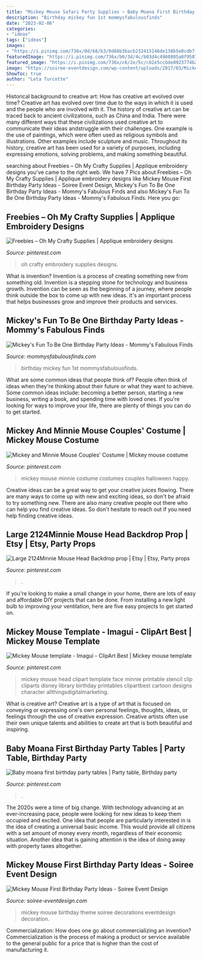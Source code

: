 ```yaml
---
title: "Mickey Mouse Safari Party Supplies ~ Baby Moana First Birthday Party Tables"
description: "Birthday mickey fun 1st mommysfabulousfinds"
date: "2023-02-06"
categories:
- "ideas"
tags: ["ideas"]
images:
- "https://i.pinimg.com/736x/0d/68/b3/0d68b3bacb232415146de138b5e0cdb7.jpg"
featuredImage: "https://i.pinimg.com/736x/b0/3d/4c/b03d4c4960805a0f95878ac46afffc8f--mickey-mouse-template-mickey-mouse-head.jpg"
featured_image: "https://i.pinimg.com/736x/c6/2e/5c/c62e5ccbde8923774b245ad2b1bf0043.jpg"
image: "https://soiree-eventdesign.com/wp-content/uploads/2017/03/Mickey-Mouse-first-birthday-party-dessert-table.jpg"
ShowToc: true
author: "Leta Turcotte"
---
```



Historical background to creative art: How has creative art evolved over time?
Creative art has evolved over time due to the ways in which it is used and the people who are involved with it. The history of creative art can be traced back to ancient civilizations, such as China and India. There were many different ways that these civilizations used creative art to communicate their ideas andstruggle with their challenges. One example is the use of paintings, which were often used as religious symbols and illustrations. Other examples include sculpture and music. Throughout its history, creative art has been used for a variety of purposes, including expressing emotions, solving problems, and making something beautiful.

	

		
searching about Freebies – Oh My Crafty Supplies | Applique embroidery designs you've came to the right web. We have 7 Pics about Freebies – Oh My Crafty Supplies | Applique embroidery designs like Mickey Mouse First Birthday Party Ideas - Soiree Event Design, Mickey&#039;s Fun To Be One Birthday Party Ideas - Mommy&#039;s Fabulous Finds and also Mickey&#039;s Fun To Be One Birthday Party Ideas - Mommy&#039;s Fabulous Finds. Here you go:
		
    
## Freebies – Oh My Crafty Supplies | Applique Embroidery Designs

<img loading=lazy src="https://i.pinimg.com/736x/c6/2e/5c/c62e5ccbde8923774b245ad2b1bf0043.jpg" onerror="this.onerror=null;this.src='https://tse1.mm.bing.net/th?id=OIP.NSsq6CHq0WhOf7-Lsz6Q2AHaHa&amp;pid=15.1';" alt="Freebies – Oh My Crafty Supplies | Applique embroidery designs">

_Source: pinterest.com_

>oh crafty embroidery supplies designs. 

	

What is invention?
Invention is a process of creating something new from something old. Invention is a stepping stone for technology and business growth. Invention can be seen as the beginning of a journey, where people think outside the box to come up with new ideas. It's an important process that helps businesses grow and improve their products and services.

    
## Mickey&#039;s Fun To Be One Birthday Party Ideas - Mommy&#039;s Fabulous Finds

<img loading=lazy src="https://www.mommysfabulousfinds.com/wp-content/uploads/2017/07/Mickey-1st-birthday-party-ideas.jpg" onerror="this.onerror=null;this.src='https://tse4.mm.bing.net/th?id=OIP.0Y3JdFfiunRkAhzkiWXtbgHaLE&amp;pid=15.1';" alt="Mickey&#039;s Fun To Be One Birthday Party Ideas - Mommy&#039;s Fabulous Finds">

_Source: mommysfabulousfinds.com_

>birthday mickey fun 1st mommysfabulousfinds. 

	

What are some common ideas that people think of?
People often think of ideas when they're thinking about their future or what they want to achieve. Some common ideas include: becoming a better person, starting a new business, writing a book, and spending time with loved ones. If you're looking for ways to improve your life, there are plenty of things you can do to get started.

    
## Mickey And Minnie Mouse Couples&#039; Costume | Mickey Mouse Costume

<img loading=lazy src="https://i.pinimg.com/originals/f0/5c/cc/f05ccc107ab5f34ebf47ef4ae3cba156.jpg" onerror="this.onerror=null;this.src='https://tse2.mm.bing.net/th?id=OIP.qPFeWlV8LzcaQalqOA1xJgHaJ4&amp;pid=15.1';" alt="Mickey and Minnie Mouse Couples&#039; Costume | Mickey mouse costume">

_Source: pinterest.com_

>mickey mouse minnie costume costumes couples halloween happy. 

	

Creative ideas can be a great way to get your creative juices flowing. There are many ways to come up with new and exciting ideas, so don't be afraid to try something new. There are also many creative people out there who can help you find creative ideas. So don't hesitate to reach out if you need help finding creative ideas.

    
## Large 2124Minnie Mouse Head Backdrop Prop | Etsy | Etsy, Party Props

<img loading=lazy src="https://i.pinimg.com/736x/90/76/d8/9076d8108f2da695f8e511780115eb38.jpg" onerror="this.onerror=null;this.src='https://tse2.mm.bing.net/th?id=OIP.tj0sR5-UUV1G1iEHCXGXoQHaNK&amp;pid=15.1';" alt="Large 2124Minnie Mouse Head Backdrop prop | Etsy | Etsy, Party props">

_Source: pinterest.com_

>. 

	

If you're looking to make a small change in your home, there are lots of easy and affordable DIY projects that can be done. From installing a new light bulb to improving your ventilation, here are five easy projects to get started on.

    
## Mickey Mouse Template - Imagui - ClipArt Best | Mickey Mouse Template

<img loading=lazy src="https://i.pinimg.com/736x/b0/3d/4c/b03d4c4960805a0f95878ac46afffc8f--mickey-mouse-template-mickey-mouse-head.jpg" onerror="this.onerror=null;this.src='https://tse4.mm.bing.net/th?id=OIP.Vd5X9Ye2lJa3jh_QjcoGUQHaF-&amp;pid=15.1';" alt="Mickey Mouse template - Imagui - ClipArt Best | Mickey mouse template">

_Source: pinterest.com_

>mickey mouse head clipart template face minnie printable stencil clip cliparts disney library birthday printables clipartbest cartoon designs character allthingsdigitalmarketing. 

	

What is creative art?
Creative art is a type of art that is focused on conveying or expressing one's own personal feelings, thoughts, ideas, or feelings through the use of creative expression. Creative artists often use their own unique talents and abilities to create art that is both beautiful and inspiring.

    
## Baby Moana First Birthday Party Tables | Party Table, Birthday Party

<img loading=lazy src="https://i.pinimg.com/736x/0d/68/b3/0d68b3bacb232415146de138b5e0cdb7.jpg" onerror="this.onerror=null;this.src='https://tse2.mm.bing.net/th?id=OIP.g_dQr1Z8JRUVWqzBKCPRTQHaJ3&amp;pid=15.1';" alt="Baby moana first birthday party tables | Party table, Birthday party">

_Source: pinterest.com_

>. 

	

The 2020s were a time of big change. With technology advancing at an ever-increasing pace, people were looking for new ideas to keep them occupied and excited. One idea that people are particularly interested in is the idea of creating a universal basic income. This would provide all citizens with a set amount of money every month, regardless of their economic situation. Another idea that is gaining attention is the idea of doing away with property taxes altogether.

    
## Mickey Mouse First Birthday Party Ideas - Soiree Event Design

<img loading=lazy src="https://soiree-eventdesign.com/wp-content/uploads/2017/03/Mickey-Mouse-first-birthday-party-dessert-table.jpg" onerror="this.onerror=null;this.src='https://tse4.mm.bing.net/th?id=OIP.6MtbeV306ES-Ovwd69yDEAHaLY&amp;pid=15.1';" alt="Mickey Mouse First Birthday Party Ideas - Soiree Event Design">

_Source: soiree-eventdesign.com_

>mickey mouse birthday theme soiree decorations eventdesign decoration. 

	

Commercialization: How does one go about commercializing an invention?
Commercialization is the process of making a product or service available to the general public for a price that is higher than the cost of manufacturing it.

